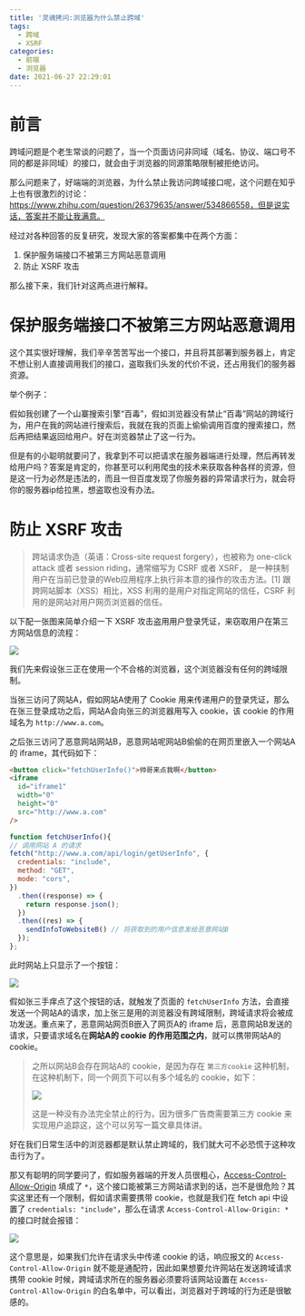 ```yaml
---
title: '灵魂拷问:浏览器为什么禁止跨域'
tags:
  - 跨域
  - XSRF
categories:
  - 前端
  - 浏览器
date: 2021-06-27 22:29:01
---
```


# 前言

跨域问题是个老生常谈的问题了，当一个页面访问非同域（域名、协议、端口号不同的都是非同域）的接口，就会由于浏览器的同源策略限制被拒绝访问。

那么问题来了，好端端的浏览器，为什么禁止我访问跨域接口呢，这个问题在知乎上也有很激烈的讨论：https://www.zhihu.com/question/26379635/answer/534866558，但是说实话，答案并不能让我满意。

经过对各种回答的反复研究，发现大家的答案都集中在两个方面：

1. 保护服务端接口不被第三方网站恶意调用
2. 防止 XSRF 攻击

那么接下来，我们针对这两点进行解释。

# 保护服务端接口不被第三方网站恶意调用

这个其实很好理解，我们辛辛苦苦写出一个接口，并且将其部署到服务器上，肯定不想让别人直接调用我们的接口，盗取我们头发的代价不说，还占用我们的服务器资源。

举个例子：

假如我创建了一个山寨搜索引擎“百毒”，假如浏览器没有禁止“百毒”网站的跨域行为，用户在我的网站进行搜索后，我就在我的页面上偷偷调用百度的搜索接口，然后再把结果返回给用户。好在浏览器禁止了这一行为。

但是有的小聪明就要问了，我拿到不可以把请求在服务器端进行处理，然后再转发给用户吗？答案是肯定的，你甚至可以利用爬虫的技术来获取各种各样的资源，但是这一行为必然是违法的，而且一但百度发现了你服务器的异常请求行为，就会将你的服务器ip给拉黑，想盗取也没有办法。

# 防止 XSRF 攻击

> 跨站请求伪造（英语：Cross-site request forgery），也被称为 one-click attack 或者 session riding，通常缩写为 CSRF 或者 XSRF， 是一种挟制用户在当前已登录的Web应用程序上执行非本意的操作的攻击方法。[1] 跟跨网站脚本（XSS）相比，XSS 利用的是用户对指定网站的信任，CSRF 利用的是网站对用户网页浏览器的信任。

以下配一张图来简单介绍一下 XSRF 攻击盗用用户登录凭证，来窃取用户在第三方网站信息的流程：

![](https://i.loli.net/2021/06/27/pG2UMgxB3hzXdRQ.png)

我们先来假设张三正在使用一个不合格的浏览器，这个浏览器没有任何的跨域限制。

当张三访问了网站A，假如网站A使用了 Cookie 用来传递用户的登录凭证，那么在张三登录成功之后，网站A会向张三的浏览器用写入 cookie，该 cookie 的作用域名为 `http://www.a.com`。

之后张三访问了恶意网站网站B，恶意网站呢网站B偷偷的在网页里嵌入一个网站A的 iframe，其代码如下：

```html
<button click="fetchUserInfo()">帅哥来点我啊</button>
<iframe
  id="iframe1"
  width="0"
  height="0"
  src="http://www.a.com"
/>
```

```js
function fetchUserInfo(){
// 调用网站 A 的请求 
fetch("http://www.a.com/api/login/getUserInfo", {
  credentials: "include",
  method: "GET",
  mode: "cors",
})
  .then((response) => {
    return response.json();
  })
  .then((res) => {
    sendInfoToWebsiteB() // 将获取到的用户信息发给恶意网站B
  });
};
```

此时网站上只显示了一个按钮：

![](https://i.loli.net/2021/06/29/1PtLT2BiFWDlefC.png)

假如张三手痒点了这个按钮的话，就触发了页面的 `fetchUserInfo` 方法，会直接发送一个网站A的请求，加上张三是用的浏览器没有跨域限制，跨域请求将会被成功发送。重点来了，恶意网站网页B嵌入了网页A的 iframe 后，恶意网站B发送的请求，只要请求域名在**网站A的 cookie 的作用范围之内**，就可以携带网站A的 cookie。

> 之所以网站B会存在网站A的 cookie，是因为存在 `第三方cookie` 这种机制，在这种机制下，同一个网页下可以有多个域名的 cookie，如下：
> 
> ![](https://i.loli.net/2021/06/29/Ph5Tu2rAgb64cfL.png)
> 
> 这是一种没有办法完全禁止的行为，因为很多广告商需要第三方 cookie 来实现用户追踪这，这个可以另写一篇文章具体讲。

好在我们日常生活中的浏览器都是默认禁止跨域的，我们就大可不必恐慌于这种攻击行为了。

那又有聪明的同学要问了，假如服务器端的开发人员很粗心，[Access-Control-Allow-Origin](https://developer.mozilla.org/en-US/docs/Web/HTTP/Headers/Access-Control-Allow-Origin) 填成了 `*`，这个接口能被第三方网站请求到的话，岂不是很危险？其实这里还有一个限制，假如请求需要携带 cookie，也就是我们在 fetch api 中设置了 `credentials: "include"`，那么在请求 `Access-Control-Allow-Origin: *` 的接口时就会报错：

![](https://i.loli.net/2021/06/29/KmMDapVQoIdFfhB.png)

这个意思是，如果我们允许在请求头中传递 cookie 的话，响应报文的 `Access-Control-Allow-Origin` 就不能是通配符，因此如果想要允许网站在发送跨域请求携带 cookie 时候，跨域请求所在的服务器必须要将该网站设置在 `Access-Control-Allow-Origin` 的白名单中，可以看出，浏览器对于跨域的行为还是很敏感的。